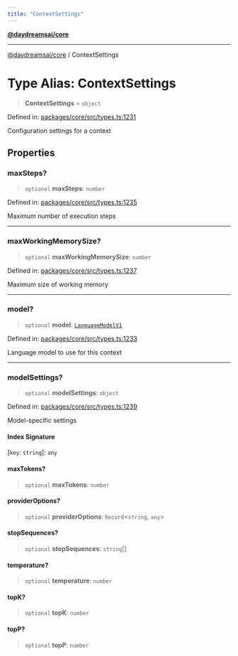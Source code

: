 ```yaml
---
title: "ContextSettings"
---
```


[**@daydreamsai/core**](./api-reference.md)

***

[@daydreamsai/core](./api-reference.md) / ContextSettings

# Type Alias: ContextSettings

> **ContextSettings** = `object`

Defined in: [packages/core/src/types.ts:1231](https://github.com/dojoengine/daydreams/blob/877d54c3d7a1ffa2e1fe799ae3402216c969af05/packages/core/src/types.ts#L1231)

Configuration settings for a context

## Properties

### maxSteps?

> `optional` **maxSteps**: `number`

Defined in: [packages/core/src/types.ts:1235](https://github.com/dojoengine/daydreams/blob/877d54c3d7a1ffa2e1fe799ae3402216c969af05/packages/core/src/types.ts#L1235)

Maximum number of execution steps

***

### maxWorkingMemorySize?

> `optional` **maxWorkingMemorySize**: `number`

Defined in: [packages/core/src/types.ts:1237](https://github.com/dojoengine/daydreams/blob/877d54c3d7a1ffa2e1fe799ae3402216c969af05/packages/core/src/types.ts#L1237)

Maximum size of working memory

***

### model?

> `optional` **model**: [`LanguageModelV1`](./LanguageModelV1.md)

Defined in: [packages/core/src/types.ts:1233](https://github.com/dojoengine/daydreams/blob/877d54c3d7a1ffa2e1fe799ae3402216c969af05/packages/core/src/types.ts#L1233)

Language model to use for this context

***

### modelSettings?

> `optional` **modelSettings**: `object`

Defined in: [packages/core/src/types.ts:1239](https://github.com/dojoengine/daydreams/blob/877d54c3d7a1ffa2e1fe799ae3402216c969af05/packages/core/src/types.ts#L1239)

Model-specific settings

#### Index Signature

\[`key`: `string`\]: `any`

#### maxTokens?

> `optional` **maxTokens**: `number`

#### providerOptions?

> `optional` **providerOptions**: `Record`\<`string`, `any`\>

#### stopSequences?

> `optional` **stopSequences**: `string`[]

#### temperature?

> `optional` **temperature**: `number`

#### topK?

> `optional` **topK**: `number`

#### topP?

> `optional` **topP**: `number`
